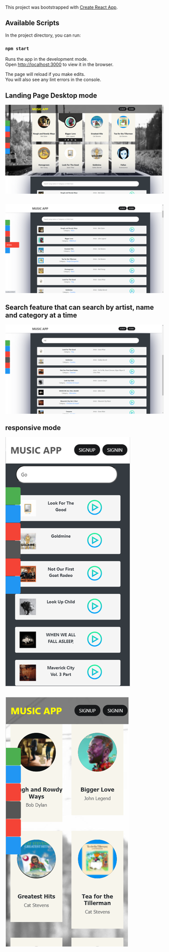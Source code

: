 This project was bootstrapped with [Create React App](https://github.com/facebook/create-react-app).

## Available Scripts

In the project directory, you can run:

### `npm start`

Runs the app in the development mode.<br />
Open [http://localhost:3000](http://localhost:3000) to view it in the browser.

The page will reload if you make edits.<br />
You will also see any lint errors in the console.

## Landing Page Desktop mode

![Topic Image](pictures/pic1.png)

##

##

![Topic Image](pictures/pic2.png)

## Search feature that can search by artist, name and category at a time

![Topic Image](pictures/pic3.png)

## responsive mode

![Topic Image](pictures/mb.PNG)

##

##

![Topic Image](pictures/mb2.PNG)
